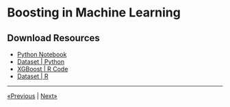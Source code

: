 # Boosting in Machine Learning

## Download Resources
* <a href="Python/XGBoost.ipynb" download>Python Notebook</a>
* <a href="Python/Data.csv" download>Dataset | Python</a>
* <a href="R/XGBoost.r" download>XGBoost | R Code</a>
* <a href="R/Churn_Modelling.csv" download>Dataset | R</a>
<hr>

<a href="../Section 47 - Model Selection">«Previous</a> | <a href="../Section 49 - Annex - Logistic Regression (Long Explanation)">Next»</a>

